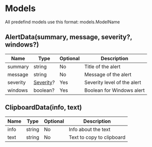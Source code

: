 # Models
All predefind models use this format: models.ModelName

## AlertData(summary, message, severity?, windows?)
| Name | Type | Optional | Description |
|-----------|-------------|----------|-------------|
| summary   | string | No | Title of the alert |
| message   | string | No | Message of the alert |
| severity  | [Severity](https://github.com/Wis-Selfbot/Wis-Docs/blob/main/literals.md#severity)? | Yes | Severity level of the alert |
| windows   | boolean? | Yes | Boolean for Windows alert |

## ClipboardData(info, text)
| Name | Type | Optional | Description |
|-----------|-------------|----------|-------------|
| info   | string | No | Info about the text |
| text   | string | No | Text to copy to clipboard |